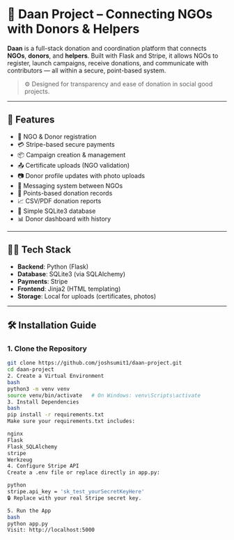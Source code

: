 # 🤝 Daan Project – Connecting NGOs with Donors & Helpers

**Daan** is a full-stack donation and coordination platform that connects **NGOs**, **donors**, and **helpers**. Built with Flask and Stripe, it allows NGOs to register, launch campaigns, receive donations, and communicate with contributors — all within a secure, point-based system.

> ⚙️ Designed for transparency and ease of donation in social good projects.

---

## 🚀 Features

- 🧾 NGO & Donor registration
- 💳 Stripe-based secure payments
- 📦 Campaign creation & management
- 📤 Certificate uploads (NGO validation)
- 📷 Donor profile updates with photo uploads
- 📨 Messaging system between NGOs
- 🧮 Points-based donation records
- 📈 CSV/PDF donation reports
- 🎯 Simple SQLite3 database
- 📊 Donor dashboard with history


---

## 🧑‍💻 Tech Stack

- **Backend**: Python (Flask)
- **Database**: SQLite3 (via SQLAlchemy)
- **Payments**: Stripe
- **Frontend**: Jinja2 (HTML templating)
- **Storage**: Local for uploads (certificates, photos)

---

## 🛠️ Installation Guide

### 1. Clone the Repository

```bash
git clone https://github.com/joshsumit1/daan-project.git
cd daan-project
2. Create a Virtual Environment
bash
python3 -m venv venv
source venv/bin/activate   # On Windows: venv\Scripts\activate
3. Install Dependencies
bash
pip install -r requirements.txt
Make sure your requirements.txt includes:

nginx
Flask
Flask_SQLAlchemy
stripe
Werkzeug
4. Configure Stripe API
Create a .env file or replace directly in app.py:

python
stripe.api_key = 'sk_test_yourSecretKeyHere'
🔒 Replace with your real Stripe secret key.

5. Run the App
bash
python app.py
Visit: http://localhost:5000
